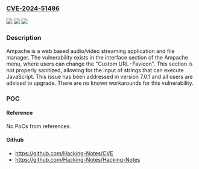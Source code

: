 ### [CVE-2024-51486](https://cve.mitre.org/cgi-bin/cvename.cgi?name=CVE-2024-51486)
![](https://img.shields.io/static/v1?label=Product&message=ampache&color=blue)
![](https://img.shields.io/static/v1?label=Version&message=%3D%20%3C%207.0.1%20&color=brighgreen)
![](https://img.shields.io/static/v1?label=Vulnerability&message=CWE-79%3A%20Improper%20Neutralization%20of%20Input%20During%20Web%20Page%20Generation%20('Cross-site%20Scripting')&color=brighgreen)

### Description

Ampache is a web based audio/video streaming application and file manager. The vulnerability exists in the interface section of the Ampache menu, where users can change the "Custom URL - Favicon". This section is not properly sanitized, allowing for the input of strings that can execute JavaScript. This issue has been addressed in version 7.0.1 and all users are advised to upgrade. There are no known workarounds for this vulnerability.

### POC

#### Reference
No PoCs from references.

#### Github
- https://github.com/Hacking-Notes/CVE
- https://github.com/Hacking-Notes/Hacking-Notes

